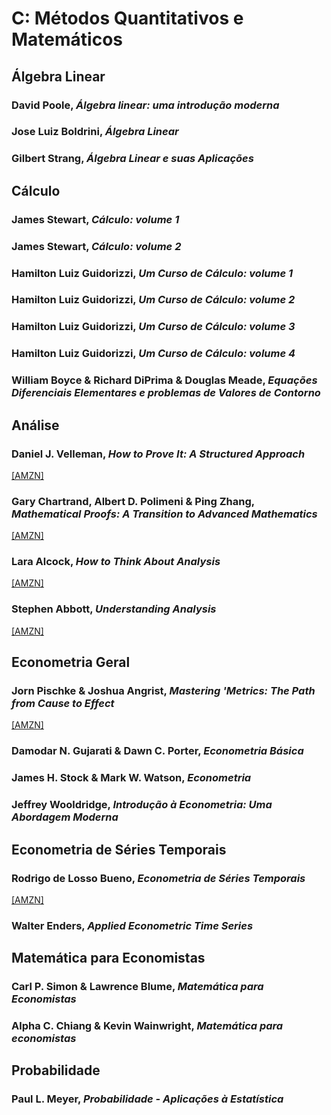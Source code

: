 # C: Métodos Quantitativos e Matemáticos

## Álgebra Linear

### David Poole, *Álgebra linear: uma introdução moderna*
### Jose Luiz Boldrini, *Álgebra Linear*
### Gilbert Strang, *Álgebra Linear e suas Aplicações*

## Cálculo

### James Stewart, *Cálculo: volume 1*
### James Stewart, *Cálculo: volume 2*
### Hamilton Luiz Guidorizzi, *Um Curso de Cálculo: volume 1*
### Hamilton Luiz Guidorizzi, *Um Curso de Cálculo: volume 2*
### Hamilton Luiz Guidorizzi, *Um Curso de Cálculo: volume 3*
### Hamilton Luiz Guidorizzi, *Um Curso de Cálculo: volume 4*

### William Boyce & Richard DiPrima & Douglas Meade, *Equações Diferenciais Elementares e problemas de Valores de Contorno*

## Análise

### Daniel J. Velleman, *How to Prove It: A Structured Approach*
[[AMZN]](https://www.amazon.com.br/How-Prove-Structured-Daniel-Velleman/dp/1108439535/)
### Gary Chartrand, Albert D. Polimeni & Ping Zhang, *Mathematical Proofs: A Transition to Advanced Mathematics*
[[AMZN]](https://www.amazon.com.br/Mathematical-Proofs-International-Transition-Mathematics-ebook/dp/B00IZ0L5II/)
### Lara Alcock, *How to Think About Analysis*
[[AMZN]](https://www.amazon.com.br/How-Think-About-Analysis-English-ebook/dp/B00O94K6NO/)
### Stephen Abbott, *Understanding Analysis*
[[AMZN]](https://www.amazon.com.br/Understanding-Analysis-Undergraduate-Mathematics-English-ebook/dp/B00XWDQUH4/)


## Econometria Geral

### Jorn Pischke & Joshua Angrist, *Mastering 'Metrics: The Path from Cause to Effect*
[[AMZN]](https://www.amazon.com.br/Mastering-Metrics-Path-Cause-Effect/dp/0691152845/)

### Damodar N. Gujarati & Dawn C. Porter, *Econometria Básica*
### James H. Stock & Mark W. Watson, *Econometria*
### Jeffrey Wooldridge, *Introdução à Econometria: Uma Abordagem Moderna*

## Econometria de Séries Temporais

### Rodrigo de Losso Bueno, *Econometria de Séries Temporais*

[[AMZN]](https://www.amazon.com.br/Econometria-S%C3%A9ries-Temporais-Rodrigo-Silveira/dp/8522106428)

### Walter Enders, *Applied Econometric Time Series*

## Matemática para Economistas

### Carl P. Simon & Lawrence Blume, *Matemática para Economistas*
### Alpha C. Chiang & Kevin Wainwright, *Matemática para economistas*


## Probabilidade

### Paul L. Meyer, *Probabilidade - Aplicações à Estatística*
